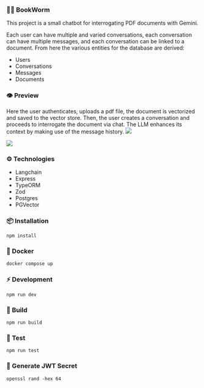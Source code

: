 ### 📕🐭 BookWorm

This project is a small chatbot for interrogating PDF documents with Gemini.

Each user can have multiple and varied conversations, each conversation can have multiple messages, and each conversation can be linked to a document.
From here the various entities for the database are derived:

- Users
- Conversations
- Messages
- Documents

### 👁️ Preview

Here the user authenticates, uploads a pdf file, the document is vectorized and saved to the vector store. Then, the user creates a conversation and proceeds to interrogate the document via chat. The LLM enhances its context by making use of the message history.
<img
    src="./docs/demo.gif"
/>

<img
    src="./docs/demo2.gif"
/>

### ⚙️ Technologies

- Langchain
- Express
- TypeORM
- Zod
- Postgres
- PGVector

### 📦 Installation

```
npm install
```

### 🐋 Docker

```
docker compose up
```

### ⚡️ Development

```
npm run dev
```

### 🚀 Build

```
npm run build
```

### 🧪 Test

```
npm run test
```

### 🔐 Generate JWT Secret

```
openssl rand -hex 64
```
